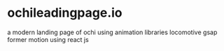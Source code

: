 # ochileadingpage.io
a modern landing page of ochi using animation libraries locomotive gsap former motion using react js
